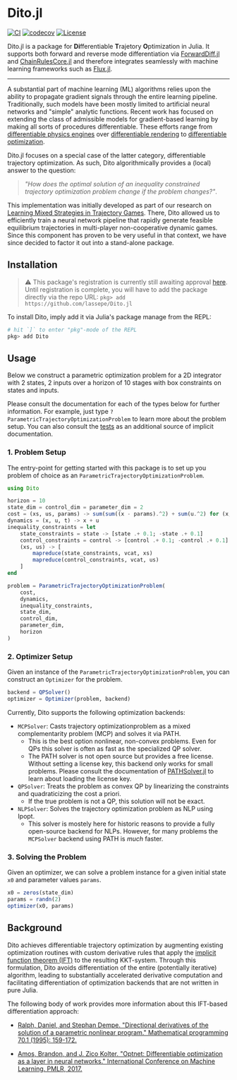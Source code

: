 # Dito.jl

[![CI](https://github.com/lassepe/Dito.jl/actions/workflows/ci.yml/badge.svg)](https://github.com/lassepe/Dito.jl/actions/workflows/ci.yml)
[![codecov](https://codecov.io/gh/lassepe/Dito.jl/branch/main/graph/badge.svg?token=i1g7Vf5xOY)](https://codecov.io/gh/lassepe/Dito.jl)
[![License](https://img.shields.io/badge/license-MIT-blue)](https://opensource.org/licenses/MIT)

Dito.jl is a package for **Di**fferentiable **T**rajetory **O**ptimization in Julia. It supports both forward and reverse mode differentiation via [ForwardDiff.jl](https://github.com/JuliaDiff/ForwardDiff.jl) and [ChainRulesCore.jl](https://github.com/JuliaDiff/ChainRulesCore.jl) and therefore integrates seamlessly with machine learning frameworks such as [Flux.jl](https://github.com/FluxML/Flux.jl).

---

A substantial part of machine learning (ML) algorithms relies upon the ability to propagate gradient signals through the entire learning pipeline.
Traditionally, such models have been mostly limited to artificial neural networks and "simple" analytic functions.
Recent work has focused on extending the class of admissible models for gradient-based learning by making all sorts of procedures differentiable.
These efforts range from [differentiable physics engines](https://arxiv.org/pdf/2103.16021.pdf) over [differentiable rendering](https://arxiv.org/pdf/2006.12057.pdf?ref=https://githubhelp.com) to [differentiable optimization](https://arxiv.org/pdf/1703.00443.pdf).

Dito.jl focuses on a special case of the latter category, differentiable trajectory optimization.
As such, Dito algorithmically provides a (local) answer to the question:

> *"How does the optimal solution of an inequality constrained trajectory optimization problem change if the problem changes?"*.

This implementation was initially developed as part of our research on [Learning Mixed Strategies in Trajectory Games](https://arxiv.org/pdf/2205.00291.pdf).
There, Dito allowed us to efficiently train a neural network pipeline that rapidly generate feasible equilibrium trajectories in multi-player non-cooperative dynamic games.
Since this component has proven to be very useful in that context, we have since decided to factor it out into a stand-alone package.

## Installation

> :warning: This package's registration is currently still awaiting approval [here](https://github.com/JuliaRegistries/General/pull/60893). Until registration is complete, you will have to add the package directly via the repo URL:
> `pkg> add https://github.com/lassepe/Dito.jl`

To install Dito, imply add it via Julia's package manage from the REPL:

```julia
# hit `]` to enter "pkg"-mode of the REPL
pkg> add Dito
```
## Usage

Below we construct a parametric optimization problem for a 2D integrator with 2 states, 2 inputs
over a horizon of 10 stages with box constraints on states and inputs.

Please consult the documentation for each of the types below for further information. For example, just type `?ParametricTrajectoryOptimizationProblem` to learn more about the problem setup.
You can also consult the [tests](test/runtests.jl) as an additional source of implicit documentation.

### 1. Problem Setup

The entry-point for getting started with this package is to set up you problem of choice as an `ParametricTrajectoryOptimizationProblem`.


```julia
using Dito

horizon = 10
state_dim = control_dim = parameter_dim = 2
cost = (xs, us, params) -> sum(sum((x - params).^2) + sum(u.^2) for (x, u) in zip(xs, us))
dynamics = (x, u, t) -> x + u
inequality_constraints = let
    state_constraints = state -> [state .+ 0.1; -state .+ 0.1]
    control_constraints = control -> [control .+ 0.1; -control .+ 0.1]
    (xs, us) -> [
        mapreduce(state_constraints, vcat, xs)
        mapreduce(control_constraints, vcat, us)
    ]
end

problem = ParametricTrajectoryOptimizationProblem(
    cost,
    dynamics,
    inequality_constraints,
    state_dim,
    control_dim,
    parameter_dim,
    horizon
)

```

### 2. Optimizer Setup

Given an instance of the `ParametricTrajectoryOptimizationProblem`, you can construct an `Optimizer` for the problem.

```julia
backend = QPSolver()
optimizer = Optimizer(problem, backend)
```

Currently, Dito supports the following optimization backends:

- `MCPSolver`: Casts trajectory optimizationproblem as a mixed complementarity problem (MCP) and solves it via PATH.
  - This is the best option nonlinear, non-convex problems. Even for QPs this solver is often as fast as the specialized QP solver.
  - The PATH solver is not open source but provides a free license. Without setting a license key, this backend only works for small problems. Please consult the documentation of [PATHSolver.jl](https://github.com/chkwon/PATHSolver.jl) to learn about loading the license key.
- `QPSolver`: Treats the problem as convex QP by linearizing the constraints and quadraticizing the cost a priori. 
  - If the true problem is not a QP, this solution will not be exact.
- `NLPSolver`: Solves the trajectory optimization problem as NLP using Ipopt.
  - This solver is mostely here for historic reasons to provide a fully open-source backend for NLPs. However, for many problems the `MCPSolver` backend using PATH is *much* faster.

### 3. Solving the Problem

Given an optimizer, we can solve a problem instance for a given initial state `x0` and parameter values `params`.

```julia
x0 = zeros(state_dim)
params = randn(2)
optimizer(x0, params)
```

## Background

Dito achieves differentiable trajectory optimization by augmenting existing optimization routines with custom derivative rules that apply the [implicit function theorem (IFT)](https://en.wikipedia.org/wiki/Implicit_function_theorem) to the resulting KKT-system.
Through this formulation, Dito avoids differentiation of the entire (potentially iterative) algorithm, leading to substantially accelerated derivative computation and facilitating differentiation of optimization backends that are not written in pure Julia.

The following body of work provides more information about this IFT-based differentiation approach:

- [Ralph, Daniel, and Stephan Dempe. "Directional derivatives of the solution of a parametric nonlinear program." Mathematical programming 70.1 (1995): 159-172.](https://link.springer.com/content/pdf/10.1007/BF01585934.pdf)

- [Amos, Brandon, and J. Zico Kolter. "Optnet: Differentiable optimization as a layer in neural networks." International Conference on Machine Learning. PMLR, 2017.](https://arxiv.org/pdf/1703.00443.pdf)
